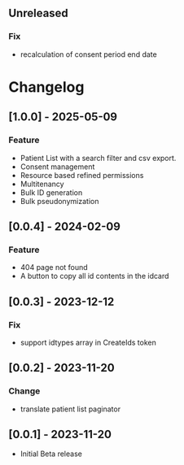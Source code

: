 ## Unreleased
### Fix
- recalculation of consent period end date
# Changelog
## [1.0.0] - 2025-05-09
### Feature
- Patient List with a search filter and csv export.
- Consent management
- Resource based refined permissions
- Multitenancy
- Bulk ID generation
- Bulk pseudonymization
## [0.0.4] - 2024-02-09
### Feature
- 404 page not found
- A button to copy all id contents in the idcard
## [0.0.3] - 2023-12-12
### Fix
- support idtypes array in CreateIds token
## [0.0.2] - 2023-11-20
### Change
- translate patient list paginator
## [0.0.1] - 2023-11-20
- Initial Beta release
